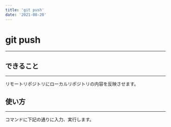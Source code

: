 ```yaml
---
title: 'git push'
date: '2021-08-20'
---
```


# git push
---

## できること
---

リモートリポジトリにローカルリポジトリの内容を反映させます。

## 使い方
---

コマンドに下記の通りに入力、実行します。

